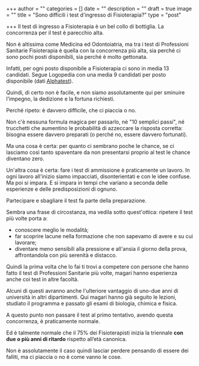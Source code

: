 +++
author = ""
categories = []
date = ""
description = ""
draft = true
image = ""
title = "Sono difficili i test d'ingresso di Fisioterapia?"
type = "post"

+++
Il test di ingresso a Fisioterapia è un bel collo di bottiglia. La concorrenza per il test è parecchio alta.

Non è altissima come Medicina ed Odontoiatria, ma tra i test di Professioni Sanitarie Fisioterapia è quella con la concorrenza più alta, sia perché ci sono pochi posti disponibili, sia perché è molto gettonata.

Infatti, per ogni posto disponibile a Fisioterapia ci sono in media 13 candidati. Segue Logopedia con una media 9 candidati per posto disponibile (dati [Alphatest](https://www.alphatest.it/Test-di-ammissione/Corsi-di-Laurea/Professioni-Sanitarie "Test Professioni Sanitarie")).

Quindi, di certo non è facile, e non siamo assolutamente qui per sminuire l'impegno, la dedizione e la fortuna richiesti.

Perché ripeto: è davvero difficile, che ci piaccia o no.

Non c'è nessuna formula magica per passarlo, nè "10 semplici passi", né trucchetti che aumentino le probabilità di azzeccare la risposta corretta: bisogna essere davvero preparati (o perché no, essere davvero fortunati).

Ma una cosa è certa: per quanto ci sembrano poche le chance, se ci lasciamo così tanto spaventare da non presentarsi proprio al test le chance diventano zero.

Un'altra cosa è certa: fare i test di ammissione è praticamente un lavoro. In ogni lavoro all'inizio siamo impacciati, disonterientati e con le idee confuse. Ma poi si impara. E si impara in tempi che variano a seconda delle esperienze e delle predisposizioni di ognuno.

Partecipare e sbagliare il test fa parte della preparazione.

Sembra una frase di circostanza, ma vedila sotto quest'ottica: ripetere il test più volte porta a:

* conoscere meglio le modalità;
* far scoprire lacune nella formazione che non sapevamo di avere e su cui lavorare;
* diventare meno sensibili alla pressione e all'ansia il giorno della prova, affrontandola con più serenità e distacco.

Quindi la prima volta che lo fai ti trovi a competere con persone che hanno fatto il test di Professioni Sanitarie più volte, magari hanno esperienza anche coi test in altre facoltà.

Alcuni di questi avranno anche l'ulteriore vantaggio di uno-due anni di università in altri dipartimenti. Qui magari hanno già seguito le lezioni, studiato il programma e passato gli esami di biologia, chimica e fisica.

A questo punto non passare il test al primo tentativo, avendo questa concorrenza, è praticamente normale. 

Ed è talmente normale che il 75% dei Fisioterapisti inizia la triennale **con due o più anni di ritardo** rispetto all’età canonica.

Non è assolutamente il caso quindi lasciar perdere pensando di essere dei falliti, ma ci piaccia o no è come vanno le cose.